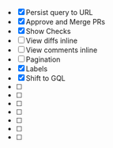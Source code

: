 - [x] Persist query to URL
- [x] Approve and Merge PRs
- [x] Show Checks
- [ ] View diffs inline
- [ ] View comments inline
- [ ] Pagination
- [x] Labels
- [x] Shift to GQL
- [ ]
- [ ]
- [ ]
- [ ]
- [ ]
- [ ]
- [ ]
